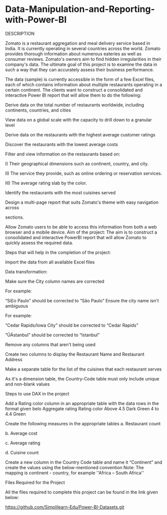 # Data-Manipulation-and-Reporting-with-Power-BI

DESCRIPTION

Zomato is a restaurant aggregation and meal delivery service based in India. It is currently operating in several countries across the world. Zomato provides thorough information about numerous eateries as well as consumer reviews. Zomato's owners aim to find hidden irregularities in their company's data. The ultimate goal of this project is to examine the data in such a way that they can accurately assess their business performance.

The data (sample) is currently accessible in the form of a few Excel files, each of which contains information about multiple restaurants operating in a certain continent. The clients want to construct a consolidated and interactive Power BI report that will allow them to do the following:

Derive data on the total number of restaurants worldwide, including continents, countries, and cities

View data on a global scale with the capacity to drill down to a granular level

Derive data on the restaurants with the highest average customer ratings

Discover the restaurants with the lowest average costs

Filter and view information on the restaurants based on:

I) Their geographical dimensions such as continent, country, and city.

II) The service they provide, such as online ordering or reservation services.

III) The average rating slab by the color.

Identify the restaurants with the most cuisines served

Design a multi-page report that suits Zomato's theme with easy navigation across

sections.

Allow Zomato users to be able to access this information from both a web browser and a mobile device. Aim of the project:
The aim is to construct a consolidated and interactive PowerBI report that will allow Zomato to quickly assess the required data.

Steps that will help in the completion of the project:

Import the data from all available Excel files

Data transformation:

Make sure the City column names are corrected

For example:

“Sí£o Paulo” should be corrected to “São Paulo” Ensure the city name isn't ambiguous

For example:

“Cedar Rapids/Iowa City” should be corrected to “Cedar Rapids”

“ÛÁstanbul” should be corrected to “Istanbul”

Remove any columns that aren't being used

Create two columns to display the Restaurant Name and Restaurant Address

Make a separate table for the list of the cuisines that each restaurant serves

As it's a dimension table, the Country-Code table must only include unique and non-blank values

Steps to use DAX in the project

Add a Rating color column in an appropriate table with the data rows in the format given belo
Aggregate rating
Rating color Above 4.5
Dark Green 4 to 4.4
Green

Create the following measures in the appropriate tables
a. Restaurant count

b. Average cost

c. Average rating

d. Cuisine count

Create a new column in the Country Code table and name it “Continent” and create the values using the below-mentioned convention
Note: The mapping is continent - country, for example ''Africa – South Africa''

Files Required for the Project

All the files required to complete this project can be found in the link given below:

https://github.com/Simplilearn-Edu/Power-BI-Datasets.git
